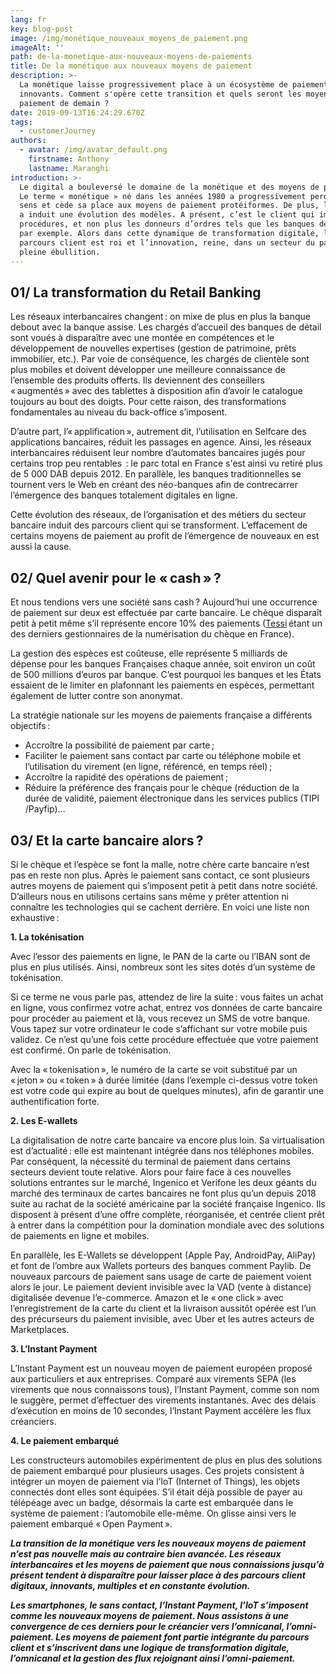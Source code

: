 ```yaml
---
lang: fr
key: blog-post
image: /img/monétique_nouveaux_moyens_de_paiement.png
imageAlt: ''
path: de-la-monetique-aux-nouveaux-moyens-de-paiements
title: De la monétique aux nouveaux moyens de paiement
description: >-
  La monétique laisse progressivement place à un écosystème de paiements
  innovants. Comment s'opère cette transition et quels seront les moyens de
  paiement de demain ?
date: 2019-09-13T16:24:29.670Z
tags:
  - customerJourney
authors:
  - avatar: /img/avatar_default.png
    firstname: Anthony
    lastname: Maranghi
introduction: >-
  Le digital a bouleversé le domaine de la monétique et des moyens de paiement.
  Le terme « monétique » né dans les années 1980 a progressivement perdu de son
  sens et cède sa place aux moyens de paiement protéiformes. De plus, le digital
  a induit une évolution des modèles. A présent, c’est le client qui impose les
  procédures, et non plus les donneurs d’ordres tels que les banques de détail
  par exemple. Alors dans cette dynamique de transformation digitale, le
  parcours client est roi et l’innovation, reine, dans un secteur du paiement en
  pleine ébullition.
---
```


## 01/ La transformation du Retail Banking

Les réseaux interbancaires changent : on mixe de plus en plus la banque debout avec la banque assise. Les chargés d’accueil des banques de détail sont voués à disparaître avec une montée en compétences et le développement de nouvelles expertises (gestion de patrimoine, prêts immobilier, etc.). Par voie de conséquence, les chargés de clientèle sont plus mobiles et doivent développer une meilleure connaissance de l’ensemble des produits offerts. Ils deviennent des conseillers « augmentés » avec des tablettes à disposition afin d’avoir le catalogue toujours au bout des doigts. Pour cette raison, des transformations fondamentales au niveau du back-office s’imposent.

D’autre part, l’« applification », autrement dit, l’utilisation en Selfcare des applications bancaires, réduit les passages en agence. Ainsi, les réseaux interbancaires réduisent leur nombre d’automates bancaires jugés pour certains trop peu rentables  : le parc total en France s'est ainsi vu retiré plus de 5 000 DAB depuis 2012. En parallèle, les banques traditionnelles se tournent vers le Web en créant des néo-banques afin de contrecarrer l’émergence des banques totalement digitales en ligne.

Cette évolution des réseaux, de l’organisation et des métiers du secteur bancaire induit des parcours client qui se transforment. L’effacement de certains moyens de paiement au profit de l’émergence de nouveaux en est aussi la cause.

## 02/ Quel avenir pour le « cash » ?

Et nous tendions vers une société sans cash ? Aujourd’hui une occurrence de paiement sur deux est effectuée par carte bancaire. Le chèque disparaît petit à petit même s’il représente encore 10% des paiements ([Tessi](www.tessi.eu) étant un des derniers gestionnaires de la numérisation du chèque en France).

La gestion des espèces est coûteuse, elle représente 5 milliards de dépense pour les banques Françaises chaque année, soit environ un coût de 500 millions d’euros par banque. C’est pourquoi les banques et les États essaient de le limiter en plafonnant les paiements en espèces, permettant également de lutter contre son anonymat.

La stratégie nationale sur les moyens de paiements française a différents objectifs :

- Accroître la possibilité de paiement par carte ;
- Faciliter le paiement sans contact par carte ou téléphone mobile et l’utilisation du virement (en ligne, référencé, en temps réel) ;
- Accroître la rapidité des opérations de paiement ;
- Réduire la préférence des français pour le chèque (réduction de la durée de validité, paiement électronique dans les services publics (TIPI /Payfip)…

## 03/ Et la carte bancaire alors ?

Si le chèque et l’espèce se font la malle, notre chère carte bancaire n’est pas en reste non plus. Après le paiement sans contact, ce sont plusieurs autres moyens de paiement qui s’imposent petit à petit dans notre société. D’ailleurs nous en utilisons certains sans même y prêter attention ni connaître les technologies qui se cachent derrière. En voici une liste non exhaustive :

**1. La tokénisation**

Avec l’essor des paiements en ligne, le PAN de la carte ou l’IBAN sont de plus en plus utilisés. Ainsi, nombreux sont les sites dotés d’un système de tokénisation.

Si ce terme ne vous parle pas, attendez de lire la suite : vous faites un achat en ligne, vous confirmez votre achat, entrez vos données de carte bancaire pour procéder au paiement et là, vous recevez un SMS de votre banque. Vous tapez sur votre ordinateur le code s’affichant sur votre mobile puis validez. Ce n’est qu’une fois cette procédure effectuée que votre paiement est confirmé. On parle de tokénisation.

Avec la « tokenisation », le numéro de la carte se voit substitué par un « jeton » ou « token » à durée limitée (dans l’exemple ci-dessus votre token est votre code qui expire au bout de quelques minutes), afin de garantir une authentification forte.

**2. Les E-wallets**

La digitalisation de notre carte bancaire va encore plus loin. Sa virtualisation est d’actualité : elle est maintenant intégrée dans nos téléphones mobiles. Par conséquent, la nécessité du terminal de paiement dans certains secteurs devient toute relative. Alors pour faire face à ces nouvelles solutions entrantes sur le marché, Ingenico et Verifone les deux géants du marché des terminaux de cartes bancaires ne font plus qu’un depuis 2018 suite au rachat de la société américaine par la société française Ingenico. Ils disposent à présent d’une offre complète, réorganisée, et centrée client prêt à entrer dans la compétition pour la domination mondiale avec des solutions de paiements en ligne et mobiles.

En parallèle, les E-Wallets se développent (Apple Pay, AndroidPay, AliPay) et font de l’ombre aux Wallets porteurs des banques comment Paylib. De nouveaux parcours de paiement sans usage de carte de paiement voient alors le jour. Le paiement devient invisible avec la VAD (vente à distance) digitalisée devenue l’e-commerce. Amazon et le « one click » avec l’enregistrement de la carte du client et la livraison aussitôt opérée est l’un des précurseurs du paiement invisible, avec Uber et les autres acteurs de Marketplaces.

**3. L’Instant Payment**

L’Instant Payment est un nouveau moyen de paiement européen proposé aux particuliers et aux entreprises. Comparé aux virements SEPA (les virements que nous connaissons tous), l’Instant Payment, comme son nom le suggère, permet d’effectuer des virements instantanés. Avec des délais d’exécution en moins de 10 secondes, l’Instant Payment accélère les flux créanciers.

**4. Le paiement embarqué**

Les constructeurs automobiles expérimentent de plus en plus des solutions de paiement embarqué pour plusieurs usages. Ces projets consistent à intégrer un moyen de paiement via l’IoT (Internet of Things), les objets connectés dont elles sont équipées. S’il était déjà possible de payer au télépéage avec un badge, désormais la carte est embarquée dans le système de paiement : l’automobile elle-même. On glisse ainsi vers le paiement embarqué « Open Payment ».

_**La transition de la monétique vers les nouveaux moyens de paiement n’est pas nouvelle mais au contraire bien avancée. Les réseaux interbancaires et les moyens de paiement que nous connaissions jusqu’à présent tendent à disparaître pour laisser place à des parcours client digitaux, innovants, multiples et en constante évolution.**_

_**Les smartphones, le sans contact, l’Instant Payment, l’IoT s’imposent comme les nouveaux moyens de paiement. Nous assistons à une convergence de ces derniers pour le créancier vers l’omnicanal, l’omni-paiement. Les moyens de paiement font partie intégrante du parcours client et s’inscrivent dans une logique de transformation digitale, l’omnicanal et la gestion des flux rejoignant ainsi l’omni-paiement.**_
